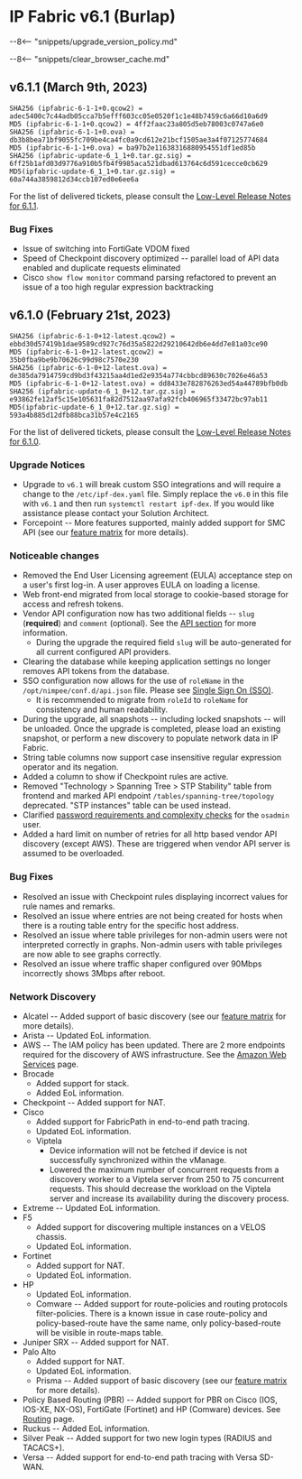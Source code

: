 # IP Fabric v6.1 (Burlap)

--8<-- "snippets/upgrade_version_policy.md"

--8<-- "snippets/clear_browser_cache.md"

## v6.1.1 (March 9th, 2023)

```shell
SHA256 (ipfabric-6-1-1+0.qcow2) = adec5400c7c44adb05cca7b5efff603cc05e0520f1c1e48b7459c6a66d10a6d9
MD5 (ipfabric-6-1-1+0.qcow2) = 4ff2faac23a805d5eb78003c0747a6e0
SHA256 (ipfabric-6-1-1+0.ova) = db3b8bea71bf9055fc709be4ca4fc0a9cd612e21bcf1505ae3a4f07125774684
MD5 (ipfabric-6-1-1+0.ova) = ba97b2e11638316880954551df1ed85b
SHA256 (ipfabric-update-6_1_1+0.tar.gz.sig) = 6ff25b1afd03d9776a910b5fb4f9985aca521dbad613764c6d591cecce0cb629
MD5(ipfabric-update-6_1_1+0.tar.gz.sig) = 60a744a3859812d34ccb107ed0e6ee6a
```

For the list of delivered tickets, please consult the [Low-Level Release Notes for 6.1.1](../release_notes_low-level/6.x/6.1.x/6.1.1.md).

### Bug Fixes

- Issue of switching into FortiGate VDOM fixed
- Speed of Checkpoint discovery optimized -- parallel load of API data enabled and duplicate requests eliminated
- Cisco `show flow monitor` command parsing refactored to prevent an issue of a too high regular expression backtracking

## v6.1.0 (February 21st, 2023)

```shell
SHA256 (ipfabric-6-1-0+12-latest.qcow2) = ebbd30d57419b1dae9589cd927c76d35a5822d29210642db6e4dd7e81a03ce90
MD5 (ipfabric-6-1-0+12-latest.qcow2) = 35b0fba9be9b70626c99d98c7570e230
SHA256 (ipfabric-6-1-0+12-latest.ova) = de385da7914759cd9bd3f43215aa4d1ed2e9354a774cbbcd89630c7026e46a53
MD5 (ipfabric-6-1-0+12-latest.ova) = dd8433e782876263ed54a44789bfb0db
SHA256 (ipfabric-update-6_1_0+12.tar.gz.sig) = e93862fe12af5c15e105631fa82d7512aa97afa92fcb406965f33472bc97ab11
MD5(ipfabric-update-6_1_0+12.tar.gz.sig) = 593a4b885d12dfb88bca31b57e4c2165
```

For the list of delivered tickets, please consult the [Low-Level Release Notes for 6.1.0](../release_notes_low-level/6.x/6.1.x/6.1.0.md).

### Upgrade Notices

- Upgrade to `v6.1` will break custom SSO integrations and will require a change to the `/etc/ipf-dex.yaml` file. Simply replace the `v6.0` in this file with `v6.1` and then run `systemctl restart ipf-dex`. If you would like assistance please contact your Solution Architect.
- Forcepoint -- More features supported, mainly added support for SMC API (see our [feature matrix](https://matrix.ipfabric.io) for more details).

### Noticeable changes

- Removed the End User Licensing agreement (EULA) acceptance step on a user's first log-in. A user approves EULA on loading a license.
- Web front-end migrated from local storage to cookie-based storage for access and refresh tokens.
- Vendor API configuration now has two additional fields -- `slug` (**required**) and `comment` (optional). See the [API section](../../IP_Fabric_Settings/Discovery_and_Snapshots/Discovery_Settings/Vendors_API/index.md#slug-and-comment) for more information.
  - During the upgrade the required field `slug` will be auto-generated for all current configured API providers.
- Clearing the database while keeping application settings no longer removes API tokens from the database.
- SSO configuration now allows for the use of `roleName` in the `/opt/nimpee/conf.d/api.json` file. Please see [Single Sign On (SSO)](../../IP_Fabric_Settings/administration/sso.md).
  - It is recommended to migrate from `roleId` to `roleName` for consistency and human readability.
- During the upgrade, all snapshots -- including locked snapshots -- will be unloaded. Once the upgrade is completed, please load an existing snapshot, or perform a new discovery to populate network data in IP Fabric.
- String table columns now support case insensitive regular expression operator and its negation.
- Added a column to show if Checkpoint rules are active.
- Removed "Technology > Spanning Tree > STP Stability" table from frontend and marked API endpoint `/tables/spanning-tree/topology` deprecated.
  "STP instances" table can be used instead.
- Clarified [password requirements and complexity checks](../../System_Administration/boot_wizard/change_osadmin_pass.md) for the `osadmin` user.
- Added a hard limit on number of retries for all http based vendor API discovery (except AWS). These are triggered when vendor API server is assumed to be overloaded.

### Bug Fixes

- Resolved an issue with Checkpoint rules displaying incorrect values for rule names and remarks.
- Resolved an issue where entries are not being created for hosts when there is a routing table entry for the specific host address.
- Resolved an issue where table privileges for non-admin users were not interpreted correctly in graphs. Non-admin users with table privileges are now able to see graphs correctly.
- Resolved an issue where traffic shaper configured over 90Mbps incorrectly shows 3Mbps after reboot.

### Network Discovery

- Alcatel -- Added support of basic discovery (see our [feature matrix](https://matrix.ipfabric.io) for more details).
- Arista -- Updated EoL information.
- AWS -- The IAM policy has been updated. There are 2 more endpoints required for the discovery of AWS infrastructure. See the [Amazon Web Services](../../IP_Fabric_Settings/Discovery_and_Snapshots/Discovery_Settings/Vendors_API/AWS_Amazon_Web_Services.md) page.
- Brocade
  - Added support for stack.
  - Added EoL information.
- Checkpoint -- Added support for NAT.
- Cisco
  - Added support for FabricPath in end-to-end path tracing.
  - Updated EoL information.
  - Viptela
    - Device information will not be fetched if device is not successfully synchronized within the vManage.
    - Lowered the maximum number of concurrent requests from a discovery worker to a Viptela server from 250 to 75 concurrent requests. This should decrease the workload on the Viptela server and increase its availability during the discovery process.
- Extreme -- Updated EoL information.
- F5
  - Added support for discovering multiple instances on a VELOS chassis.
  - Updated EoL information.
- Fortinet
  - Added support for NAT.
  - Updated EoL information.
- HP
  - Updated EoL information.
  - Comware -- Added support for route-policies and routing protocols filter-policies. There is a known issue in case route-policy and policy-based-route have the same name, only policy-based-route will be visible in route-maps table.
- Juniper SRX -- Added support for NAT.
- Palo Alto
  - Added support for NAT.
  - Updated EoL information.
  - Prisma -- Added support of basic discovery (see our [feature matrix](https://matrix.ipfabric.io) for more details).
- Policy Based Routing (PBR) -- Added support for PBR on Cisco (IOS, IOS-XE, NX-OS), FortiGate (Fortinet) and HP (Comware) devices. See [Routing](../../IP_Fabric_GUI/technology_tables/routing.md) page.
- Ruckus -- Added EoL information.
- Silver Peak -- Added support for two new login types (RADIUS and TACACS+).
- Versa -- Added support for end-to-end path tracing with Versa SD-WAN.
